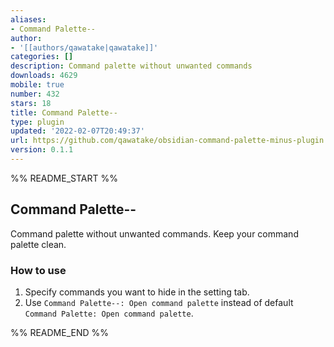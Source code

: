 ```yaml
---
aliases:
- Command Palette--
author:
- '[[authors/qawatake|qawatake]]'
categories: []
description: Command palette without unwanted commands
downloads: 4629
mobile: true
number: 432
stars: 18
title: Command Palette--
type: plugin
updated: '2022-02-07T20:49:37'
url: https://github.com/qawatake/obsidian-command-palette-minus-plugin
version: 0.1.1
---
```


%% README_START %%

## Command Palette--

Command palette without unwanted commands.
Keep your command palette clean.

### How to use

1. Specify commands you want to hide in the setting tab.
2. Use `Command Palette--: Open command palette` instead of default `Command Palette: Open command palette`.




%% README_END %%